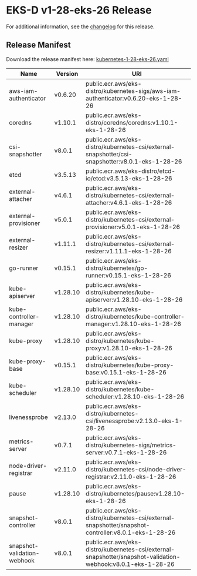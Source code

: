 # EKS-D v1-28-eks-26 Release

For additional information, see the [changelog](CHANGELOG-v1-28-eks-26.md) for this release.

## Release Manifest

Download the release manifest here: [kubernetes-1-28-eks-26.yaml](https://distro.eks.amazonaws.com/kubernetes-1-28/kubernetes-1-28-eks-26.yaml)

| Name | Version | URI |
|------|---------|-----|
| aws-iam-authenticator | v0.6.20 | public.ecr.aws/eks-distro/kubernetes-sigs/aws-iam-authenticator:v0.6.20-eks-1-28-26 |
| coredns | v1.10.1 | public.ecr.aws/eks-distro/coredns/coredns:v1.10.1-eks-1-28-26 |
| csi-snapshotter | v8.0.1 | public.ecr.aws/eks-distro/kubernetes-csi/external-snapshotter/csi-snapshotter:v8.0.1-eks-1-28-26 |
| etcd | v3.5.13 | public.ecr.aws/eks-distro/etcd-io/etcd:v3.5.13-eks-1-28-26 |
| external-attacher | v4.6.1 | public.ecr.aws/eks-distro/kubernetes-csi/external-attacher:v4.6.1-eks-1-28-26 |
| external-provisioner | v5.0.1 | public.ecr.aws/eks-distro/kubernetes-csi/external-provisioner:v5.0.1-eks-1-28-26 |
| external-resizer | v1.11.1 | public.ecr.aws/eks-distro/kubernetes-csi/external-resizer:v1.11.1-eks-1-28-26 |
| go-runner | v0.15.1 | public.ecr.aws/eks-distro/kubernetes/go-runner:v0.15.1-eks-1-28-26 |
| kube-apiserver | v1.28.10 | public.ecr.aws/eks-distro/kubernetes/kube-apiserver:v1.28.10-eks-1-28-26 |
| kube-controller-manager | v1.28.10 | public.ecr.aws/eks-distro/kubernetes/kube-controller-manager:v1.28.10-eks-1-28-26 |
| kube-proxy | v1.28.10 | public.ecr.aws/eks-distro/kubernetes/kube-proxy:v1.28.10-eks-1-28-26 |
| kube-proxy-base | v0.15.1 | public.ecr.aws/eks-distro/kubernetes/kube-proxy-base:v0.15.1-eks-1-28-26 |
| kube-scheduler | v1.28.10 | public.ecr.aws/eks-distro/kubernetes/kube-scheduler:v1.28.10-eks-1-28-26 |
| livenessprobe | v2.13.0 | public.ecr.aws/eks-distro/kubernetes-csi/livenessprobe:v2.13.0-eks-1-28-26 |
| metrics-server | v0.7.1 | public.ecr.aws/eks-distro/kubernetes-sigs/metrics-server:v0.7.1-eks-1-28-26 |
| node-driver-registrar | v2.11.0 | public.ecr.aws/eks-distro/kubernetes-csi/node-driver-registrar:v2.11.0-eks-1-28-26 |
| pause | v1.28.10 | public.ecr.aws/eks-distro/kubernetes/pause:v1.28.10-eks-1-28-26 |
| snapshot-controller | v8.0.1 | public.ecr.aws/eks-distro/kubernetes-csi/external-snapshotter/snapshot-controller:v8.0.1-eks-1-28-26 |
| snapshot-validation-webhook | v8.0.1 | public.ecr.aws/eks-distro/kubernetes-csi/external-snapshotter/snapshot-validation-webhook:v8.0.1-eks-1-28-26 |
